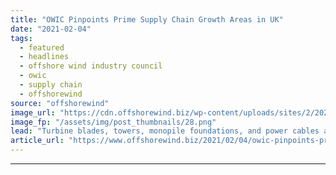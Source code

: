 ```yaml
---
title: "OWIC Pinpoints Prime Supply Chain Growth Areas in UK"
date: "2021-02-04"
tags: 
  - featured
  - headlines
  - offshore wind industry council
  - owic
  - supply chain
  - offshorewind
source: "offshorewind"
image_url: "https://cdn.offshorewind.biz/wp-content/uploads/sites/2/2021/02/04124007/OWIC-Pinpoints-Prime-Supply-Chain-Growth-Areas-in-UK.png"
image_fp: "/assets/img/post_thumbnails/28.png"
lead: "Turbine blades, towers, monopile foundations, and power cables are the prime areas in which"
article_url: "https://www.offshorewind.biz/2021/02/04/owic-pinpoints-prime-supply-chain-growth-areas-in-uk/"
---
```


---
